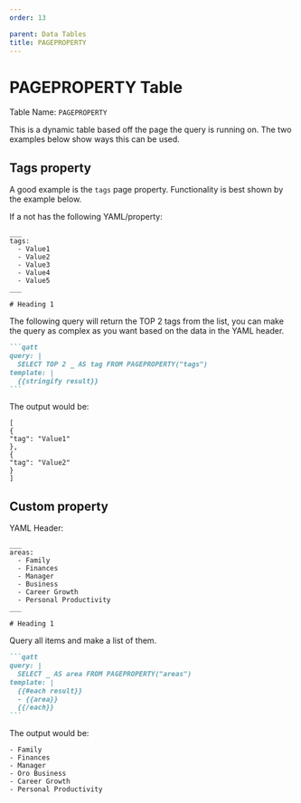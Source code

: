 ```yaml
---
order: 13

parent: Data Tables
title: PAGEPROPERTY
---
```


# PAGEPROPERTY Table

Table Name: `PAGEPROPERTY`

This is a dynamic table based off the page the query is running on. The two examples below show ways this can be used.

## Tags property

A good example is the `tags` page property. Functionality is best shown by the example below.

If a not has the following YAML/property:

```
___
tags:
  - Value1
  - Value2
  - Value3
  - Value4
  - Value5
___

# Heading 1
```

The following query will return the TOP 2 tags from the list, you can make the query as complex as you want based on the data in the YAML header.

````markdown
```qatt
query: |
  SELECT TOP 2 _ AS tag FROM PAGEPROPERTY("tags")
template: |
  {{stringify result}}
```
````
The output would be:

```
[
{
"tag": "Value1"
},
{
"tag": "Value2"
}
]
```

## Custom property

YAML Header:

```
___
areas:
  - Family
  - Finances
  - Manager
  - Business
  - Career Growth
  - Personal Productivity
___

# Heading 1
```

Query all items and make a list of them.

````markdown
```qatt
query: |
  SELECT _ AS area FROM PAGEPROPERTY("areas")
template: |
  {{#each result}}
  - {{area}}
  {{/each}}
```
````
The output would be:

```
- Family
- Finances
- Manager
- Oro Business
- Career Growth
- Personal Productivity
```

